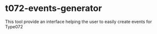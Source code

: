 # t072-events-generator
This tool provide an interface helping the user to easily create events for Type072
